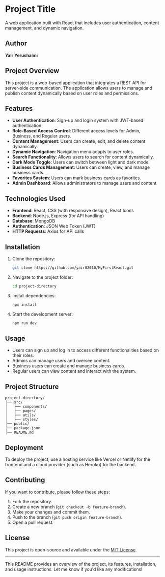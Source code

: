 # Project Title
A web application built with React that includes user authentication, content management, and dynamic navigation.

## Author
**Yair Yerushalmi**

## Project Overview
This project is a web-based application that integrates a REST API for server-side communication. The application allows users to manage and publish content dynamically based on user roles and permissions.

## Features
- **User Authentication**: Sign-up and login system with JWT-based authentication.
- **Role-Based Access Control**: Different access levels for Admin, Business, and Regular users.
- **Content Management**: Users can create, edit, and delete content dynamically.
- **Dynamic Navigation**: Navigation menu adapts to user roles.
- **Search Functionality**: Allows users to search for content dynamically.
- **Dark Mode Toggle**: Users can switch between light and dark mode.
- **Business Cards Management**: Users can create, view, and manage business cards.
- **Favorites System**: Users can mark business cards as favorites.
- **Admin Dashboard**: Allows administrators to manage users and content.

## Technologies Used
- **Frontend**: React, CSS (with responsive design), React Icons
- **Backend**: Node.js, Express (for API handling)
- **Database**: MongoDB
- **Authentication**: JSON Web Token (JWT)
- **HTTP Requests**: Axios for API calls

## Installation
1. Clone the repository:
   ```sh
   git clone https://github.com/yair02010/MyFirstReact.git
   ```
2. Navigate to the project folder:
   ```sh
   cd project-directory
   ```
3. Install dependencies:
   ```sh
   npm install
   ```
4. Start the development server:
   ```sh
   npm run dev
   ```

## Usage
- Users can sign up and log in to access different functionalities based on their roles.
- Admins can manage users and oversee content.
- Business users can create and manage business cards.
- Regular users can view content and interact with the system.

## Project Structure
```
project-directory/
│── src/
│   ├── components/
│   ├── pages/
│   ├── utils/
│   ├── styles/
│── public/
│── package.json
│── README.md
```

## Deployment
To deploy the project, use a hosting service like Vercel or Netlify for the frontend and a cloud provider (such as Heroku) for the backend.

## Contributing
If you want to contribute, please follow these steps:
1. Fork the repository.
2. Create a new branch (`git checkout -b feature-branch`).
3. Make your changes and commit them.
4. Push to the branch (`git push origin feature-branch`).
5. Open a pull request.

## License
This project is open-source and available under the [MIT License](LICENSE).

---
This README provides an overview of the project, its features, installation, and usage instructions. Let me know if you'd like any modifications!

